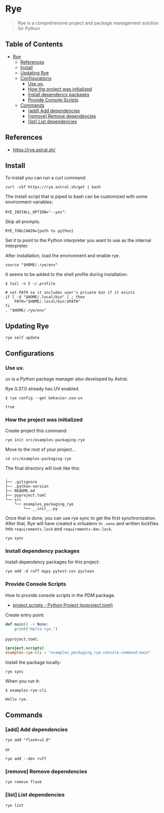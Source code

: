 # Rye

> Rye is a comprehensive project and package management solution for Python

## Table of Contents <!-- omit in toc -->

- [Rye](#rye)
  - [References](#references)
  - [Install](#install)
  - [Updating Rye](#updating-rye)
  - [Configurations](#configurations)
    - [Use uv.](#use-uv)
    - [How the project was initialized](#how-the-project-was-initialized)
    - [Install dependency packages](#install-dependency-packages)
    - [Provide Console Scripts](#provide-console-scripts)
  - [Commands](#commands)
    - [\[add\] Add dependencies](#add-add-dependencies)
    - [\[remove\] Remove dependencies](#remove-remove-dependencies)
    - [\[list\] List dependencies](#list-list-dependencies)


## References

- https://rye.astral.sh/

## Install

To install you can run a curl command:

```shell
curl -sSf https://rye.astral.sh/get | bash
```

The install script that is piped to bash can be customized with some environment variables:

`RYE_INSTALL_OPTION="--yes"`:

Skip all prompts.

`RYE_TOOLCHAIN={path to python}`

Set it to point to the Python interpreter you want to use as the internal interpreter.

After installation, load the environment and enable rye.

```shell
source "$HOME/.rye/env"
```

It seems to be added to the shell profile during installation.

```console
$ tail -n 5 ~/.profile

# set PATH so it includes user's private bin if it exists
if [ -d "$HOME/.local/bin" ] ; then
    PATH="$HOME/.local/bin:$PATH"
fi
. "$HOME/.rye/env"
```

## Updating Rye 

```shell
rye self update
```

## Configurations

### Use uv.

uv is a Python package manager also developed by Astral.

Rye 0.37.0 already has UV enabled.

```console
$ rye config --get behavior.use-uv

true
```


### How the project was initialized

Create project this command:

```shell
rye init src/examples-packaging-rye
```

Move to the root of your project...

```shell
cd src/examples-packaging-rye
```

The final directory will look like this:

```console
.
├── .gitignore
├── .python-version
├── README.md
├── pyproject.toml
└── src
    └── examples_packaging_rye
        └── __init__.py
```

Once that is done, you can use rye sync to get the first synchronization. After that, Rye will have created a virtualenv in `.venv` and written lockfiles into `requirements.lock` and `requirements-dev.lock`.

<!-- /* spell-checker:words lockfiles */ -->

```shell
rye sync
```

### Install dependency packages

Install dependency packages for this project:

```shell
rye add -d ruff mypy pytest-cov pyclean
```

### Provide Console Scripts

How to provide console scripts in the PDM package.

- [project.scripts - Python Project (pyproject.toml)](https://rye.astral.sh/guide/pyproject/#projectscripts)

Create entry point:

```py
def main() -> None:
    print("Hello rye.")
```

`pyproject.toml`:

```toml
[project.scripts]
examples-rye-cli = "examples_packaging_rye.console.command:main"
```

Install the package locally:

```shell
rye sync
```

When you run it:

```console
$ examples-rye-cli

Hello rye.
```


## Commands

### [add] Add dependencies

```shell
rye add "flask>=2.0"
```

or 

```shell
rye add --dev ruff
```

### [remove] Remove dependencies

```shell
rye remove flask
```

### [list] List dependencies

```shell
rye list
```

